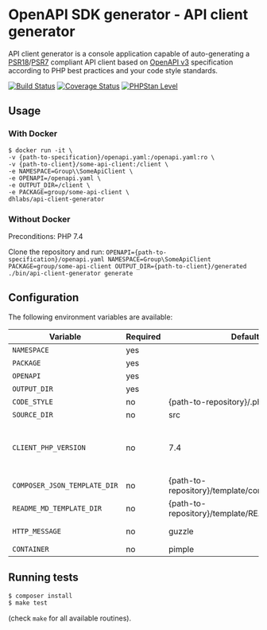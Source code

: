 # OpenAPI SDK generator - API client generator

API client generator is a console application capable of auto-generating a [PSR18](https://www.php-fig.org/psr/psr-18/)/[PSR7](https://www.php-fig.org/psr/psr-7/) compliant API client based on [OpenAPI v3](https://swagger.io/specification/) specification according to PHP best practices and your code style standards.

[![Build Status](https://travis-ci.org/DoclerLabs/api-client-generator.svg?branch=master)](https://travis-ci.org/DoclerLabs/api-client-generator)
[![Coverage Status](https://coveralls.io/repos/github/DoclerLabs/api-client-generator/badge.svg?branch=master)](https://coveralls.io/github/DoclerLabs/api-client-generator?branch=master)
[![PHPStan Level](https://img.shields.io/badge/PHPStan-level%208-brightgreen.svg?style=flat)](https://img.shields.io/badge/PHPStan-level%208-brightgreen.svg?style=flat)

## Usage
### With Docker
```
$ docker run -it \
-v {path-to-specification}/openapi.yaml:/openapi.yaml:ro \
-v {path-to-client}/some-api-client:/client \
-e NAMESPACE=Group\\SomeApiClient \
-e OPENAPI=/openapi.yaml \
-e OUTPUT_DIR=/client \
-e PACKAGE=group/some-api-client \
dhlabs/api-client-generator
```

### Without Docker
Preconditions: PHP 7.4

Clone the repository and run:
```OPENAPI={path-to-specification}/openapi.yaml NAMESPACE=Group\SomeApiClient PACKAGE=group/some-api-client OUTPUT_DIR={path-to-client}/generated ./bin/api-client-generator generate``` 

## Configuration
The following environment variables are available:

| Variable | Required | Default                             | Enum | Example                    |
|------------|---------|------------------|---------|---------------------------|
| `NAMESPACE` | yes | | | Group\\SomeApiClient |
| `PACKAGE` | yes | | | group/some-api-client |
| `OPENAPI ` | yes | | | /api/openapi.yaml |
| `OUTPUT_DIR` | yes | | | /client |
| `CODE_STYLE` | no | {path-to-repository}/.php_cs.php | | /client/myCodeStyle.php |
| `SOURCE_DIR` | no | src | | src |
| `CLIENT_PHP_VERSION` | no | 7.4 | 7.0, 7.1, 7.2, 7.3, 7.4 | 7.4 |
| `COMPOSER_JSON_TEMPLATE_DIR` | no | {path-to-repository}/template/composer.json.twig | | /path/composer.json.twig |
| `README_MD_TEMPLATE_DIR` | no | {path-to-repository}/template/README.md.twig | | /path/README.md.twig |
| `HTTP_MESSAGE` | no | guzzle | guzzle, nyholm | nyholm |
| `CONTAINER` | no | pimple | pimple | pimple |

## Running tests

```bash
$ composer install
$ make test
```

(check `make` for all available routines).
